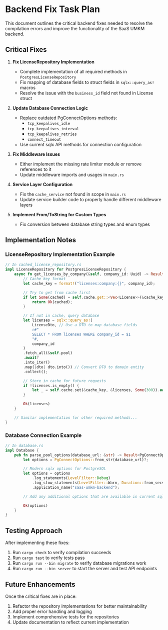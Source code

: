 # Backend Fix Task Plan

This document outlines the critical backend fixes needed to resolve the compilation errors and improve the functionality of the SaaS UMKM backend.

## Critical Fixes

1. **Fix LicenseRepository Implementation**

   - Complete implementation of all required methods in `PostgresLicenseRepository`
   - Fix mapping of database fields to struct fields in `sqlx::query_as!` macros
   - Resolve the issue with the `business_id` field not found in License struct

2. **Update Database Connection Logic**

   - Replace outdated PgConnectOptions methods:
     - `tcp_keepalives_idle`
     - `tcp_keepalives_interval`
     - `tcp_keepalives_retries`
     - `connect_timeout`
   - Use current sqlx API methods for connection configuration

3. **Fix Middleware Issues**

   - Either implement the missing rate limiter module or remove references to it
   - Update middleware imports and usages in `main.rs`

4. **Service Layer Configuration**

   - Fix the `cache_service` not found in scope in `main.rs`
   - Update service builder code to properly handle different middleware layers

5. **Implement From/ToString for Custom Types**
   - Fix conversion between database string types and enum types

## Implementation Notes

### LicenseRepository Implementation Example

```rust
// In cached_license_repository.rs
impl LicenseRepository for PostgresLicenseRepository {
    async fn get_licenses_by_company(&self, company_id: Uuid) -> Result<Vec<License>, sqlx::Error> {
        // Cache key format
        let cache_key = format!("licenses:company:{}", company_id);

        // Try to get from cache first
        if let Some(cached) = self.cache.get::<Vec<License>>(&cache_key).await.ok().flatten() {
            return Ok(cached);
        }

        // If not in cache, query database
        let licenses = sqlx::query_as!(
            LicenseDto, // Use a DTO to map database fields
            r#"
            SELECT * FROM licenses WHERE company_id = $1
            "#,
            company_id
        )
        .fetch_all(&self.pool)
        .await?
        .into_iter()
        .map(|dto| dto.into()) // Convert DTO to domain entity
        .collect();

        // Store in cache for future requests
        if !licenses.is_empty() {
            let _ = self.cache.set(&cache_key, &licenses, Some(300)).await; // 5 minute cache
        }

        Ok(licenses)
    }

    // Similar implementation for other required methods...
}
```

### Database Connection Example

```rust
// In database.rs
impl Database {
    pub fn parse_pool_options(database_url: &str) -> Result<PgConnectOptions, anyhow::Error> {
        let options = PgConnectOptions::from_str(database_url)?;

        // Modern sqlx options for PostgreSQL
        let options = options
            .log_statements(LevelFilter::Debug)
            .log_slow_statements(LevelFilter::Warn, Duration::from_secs(1))
            .application_name("saas-umkm-backend");

        // Add any additional options that are available in current sqlx version

        Ok(options)
    }
}
```

## Testing Approach

After implementing these fixes:

1. Run `cargo check` to verify compilation succeeds
2. Run `cargo test` to verify tests pass
3. Run `cargo run --bin migrate` to verify database migrations work
4. Run `cargo run --bin server` to start the server and test API endpoints

## Future Enhancements

Once the critical fixes are in place:

1. Refactor the repository implementations for better maintainability
2. Add proper error handling and logging
3. Implement comprehensive tests for the repositories
4. Update documentation to reflect current implementation
